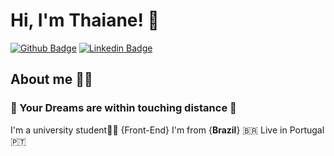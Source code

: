 # Hi, I'm Thaiane! :unicorn:

[![Github Badge](https://img.shields.io/badge/-Github-000?style=flat-square&logo=Github&logoColor=white&link=https://github.com/thaianecespnl)](https://github.com/thaianecespnl)
[![Linkedin Badge](https://img.shields.io/badge/-LinkedIn-blue?style=flat-square&logo=Linkedin&logoColor=white&link=https://www.linkedin.com/in/thaiane-espinola/)](https://www.linkedin.com/in/thaiane-espinola/)

## About me 🙋🏾

### 🌈 Your Dreams are within touching distance 📕

I'm a university student✍🏼
{Front-End}
I'm from {**Brazil**} 🇧🇷
Live in Portugal 🇵🇹



